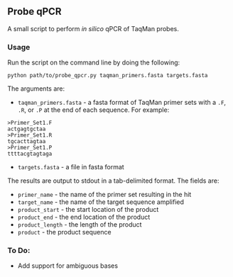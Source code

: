 ## Probe qPCR 

A small script to perform *in silico* qPCR of TaqMan probes.

### Usage

Run the script on the command line by doing the following:

`python path/to/probe_qpcr.py taqman_primers.fasta targets.fasta`

The arguments are:

* `taqman_primers.fasta` - a fasta format of TaqMan primer sets with a `.F`, `.R`, or `.P` at the end of each sequence. For example:
```
>Primer_Set1.F
actgagtgctaa
>Primer_Set1.R
tgcacttagtaa
>Primer_Set1.P
ttttacgtagtaga
```

  
* `targets.fasta` - a file in fasta format

The results are output to stdout in a tab-delimited format. The fields are:

* `primer_name` - the name of the primer set resulting in the hit
* `target_name` - the name of the target sequence amplified
* `product_start` - the start location of the product
* `product_end` - the end location of the product
* `product_length` - the length of the product
* `product` - the product sequence


### To Do:

* Add support for ambiguous bases